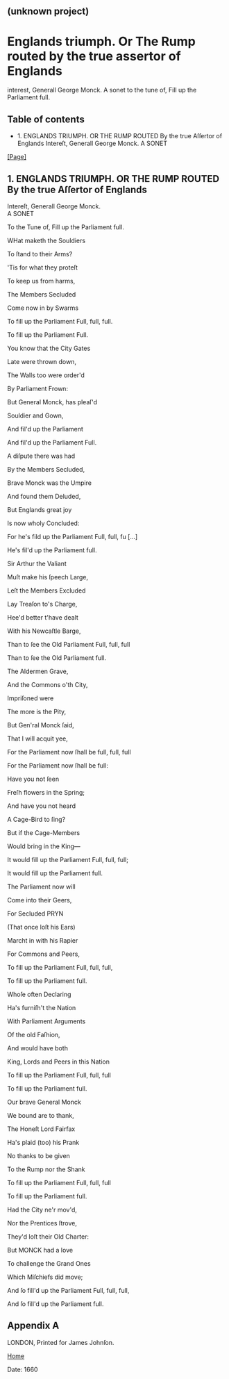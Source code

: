 ## (unknown project)

# Englands triumph. Or The Rump routed by the true assertor of Englands
interest, Generall George Monck. A sonet to the tune of, Fill up the
Parliament full.

## Table of contents

  * 1\. ENGLANDS TRIUMPH. OR THE RUMP ROUTED By the true Aſſertor of Englands Intereſt, Generall George Monck. A SONET

[[Page]](http://eebo.chadwyck.com/downloadtiff?vid=182742&page=1)

## 1\. ENGLANDS TRIUMPH. OR THE RUMP ROUTED By the true Aſſertor of Englands
Intereſt, Generall George Monck.  
A SONET

To the Tune of, Fill up the Parliament full.

WHat maketh the Souldiers

To ſtand to their Arms?

'Tis for what they proteſt

To keep us from harms,

The Members Secluded

Come now in by Swarms

To fill up the Parliament Full, full, full.

To fill up the Parliament Full.

You know that the City Gates

Late were thrown down,

The Walls too were order'd

By Parliament Frown:

But General Monck, has pleaſ'd

Souldier and Gown,

And fil'd up the Parliament

And fil'd up the Parliament Full.

A diſpute there was had

By the Members Secluded,

Brave Monck was the Umpire

And found them Deluded,

But Englands great joy

Is now wholy Concluded:

For he's fild up the Parliament Full, full, fu [...]

He's fil'd up the Parliament full.

Sir Arthur the Valiant

Muſt make his ſpeech Large,

Leſt the Members Excluded

Lay Treaſon to's Charge,

Hee'd better t'have dealt

With his Newcaſtle Barge,

Than to ſee the Old Parliament Full, full, full

Than to ſee the Old Parliament full.

The Aldermen Grave,

And the Commons o'th City,

Impriſoned were

The more is the Pity,

But Gen'ral Monck ſaid,

That I will acquit yee,

For the Parliament now ſhall be full, full, full

For the Parliament now ſhall be full:

Have you not ſeen

Freſh flowers in the Spring;

And have you not heard

A Cage-Bird to ſing?

But if the Cage-Members

Would bring in the King—

It would fill up the Parliament Full, full, full;

It would fill up the Parliament full.

The Parliament now will

Come into their Geers,

For Secluded PRYN

(That once loſt his Ears)

Marcht in with his Rapier

For Commons and Peers,

To fill up the Parliament Full, full, full,

To fill up the Parliament full.

Whoſe often Declaring

Ha's furniſh't the Nation

With Parliament Arguments

Of the old Faſhion,

And would have both

King, Lords and Peers in this Nation

To fill up the Parliament Full, full, full

To fill up the Parliament full.

Our brave General Monck

We bound are to thank,

The Honeſt Lord Fairfax

Ha's plaid (too) his Prank

No thanks to be given

To the Rump nor the Shank

To fill up the Parliament Full, full, full

To fill up the Parliament full.

Had the City ne'r mov'd,

Nor the Prentices ſtrove,

They'd loſt their Old Charter:

But MONCK had a love

To challenge the Grand Ones

Which Miſchiefs did move;

And ſo fill'd up the Parliament Full, full, full,

And ſo fill'd up the Parliament full.

## Appendix A

LONDON, Printed for James Johnſon.

[Home](/)

Date: 1660  

